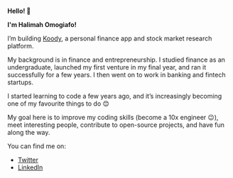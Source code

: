 <p><strong> Hello! 👋 </strong></p>
<p><strong> I'm Halimah Omogiafo! </strong></p>

I’m building <a href="https://www.koody.co" target="_blank">Koody</a>, a personal finance app and stock market research platform.

My background is in finance and entrepreneurship. I studied finance as an undergraduate, launched my first venture in my final year, and ran it successfully for a few years. I then went on to work in banking and fintech startups.

I started learning to code a few years ago, and it’s increasingly becoming one of my favourite things to do 😊

My goal here is to improve my coding skills (become a 10x engineer 😉), meet interesting people, contribute to open-source projects, and have fun along the way.

You can find me on:
- <a href="https://twitter.com/HalimahOO" target="_blank"> Twitter </a>
- <a href="https://www.linkedin.com/in/halimah-omogiafo" target="_blank"> LinkedIn </a>

<!--
**omogiafoh/omogiafoh** is a ✨ _special_ ✨ repository because its `README.md` (this file) appears on your GitHub profile.
